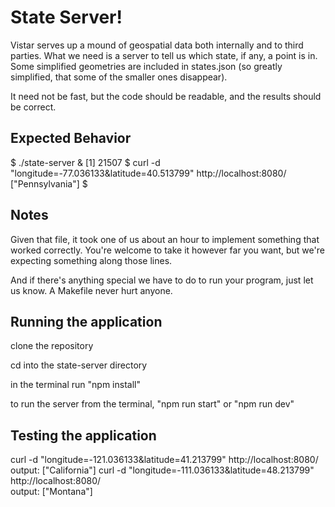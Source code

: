 # State Server!

Vistar serves up a mound of geospatial data both internally and to third
parties. What we need is a server to tell us which state, if any, a point is in.
Some simplified geometries are included in states.json (so greatly simplified,
that some of the smaller ones disappear).

It need not be fast, but the code should be readable, and the results should be
correct.

## Expected Behavior

$ ./state-server &
[1] 21507
$ curl -d "longitude=-77.036133&latitude=40.513799" http://localhost:8080/
["Pennsylvania"]
$

## Notes

Given that file, it took one of us about an hour to implement something that
worked correctly. You're welcome to take it however far you want, but we're
expecting something along those lines.

And if there's anything special we have to do to run your program, just let us
know. A Makefile never hurt anyone.

## Running the application

clone the repository

cd into the state-server directory

in the terminal run "npm install"

to run the server from the terminal, "npm run start" or "npm run dev"

## Testing the application

curl -d "longitude=-121.036133&latitude=41.213799" http://localhost:8080/  
output: ["California"]
curl -d "longitude=-111.036133&latitude=48.213799" http://localhost:8080/  
output: ["Montana"]
